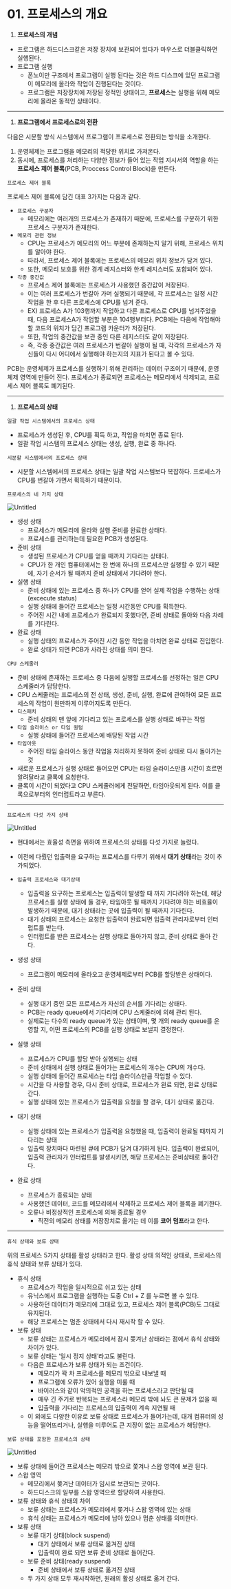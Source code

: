 # 01. 프로세스의 개요

1. **프로세스의 개념**
- 프로그램은 하드디스크같은 저장 장치에 보관되어 있다가 마우스로 더블클릭하면 실행된다.
- 프로그램 실행
  - 폰노이만 구조에서 프로그램이 실행 된다는 것은 하드 디스크에 있던 프로그램이 메모리에 올라와 작업이 진행된다는 것이다.
  - 프로그램은 저장장치에 저장된 정적인 상태이고, **프로세스**는 실행을 위해 메모리에 올라온 동적인 상태이다.

---

1. **프로그램에서 프로세스로의 전환**

다음은 시분할 방식 시스템에서 프로그램이 프로세스로 전환되는 방식을 소개한다.

1. 운영체제는 프로그램을 메모리의 적당한 위치로 가져온다.
2. 동시에, 프로세스를 처리하는 다양한 정보가 들어 있는 작업 지시서의 역할을 하는 **프로세스 제어 블록**(PCB, Proccess Control Block)을 만든다.

`프로세스 제어 블록`

프로세스 제어 블록에 담긴 대표 3가지는 다음과 같다.

- `프로세스 구분자`
  - 메모리에는 여러개의 프로세스가 존재하기 때문에, 프로세스를 구분하기 위한 프로세스 구분자가 존재한다.
- `메모리 관련 정보`
  - CPU는 프로세스가 메모리의 어느 부분에 존재하는지 알기 위해, 프로세스 위치를 알아야 한다.
  - 따라서, 프로세스 제어 블록에는 프로세스의 메모리 위치 정보가 담겨 있다.
  - 또한, 메모리 보호를 위한 경계 레지스터와 한계 레지스터도 포함되어 있다.
- `각종 중간값`
  - 프로세스 제어 블록에는 프로세스가 사용했던 중간값이 저장된다.
  - 이는 여러 프로세스가 번갈아 가며 실행되기 때문에, 각 프로세스는 일정 시간 작업을 한 후 다른 프로세스에 CPU를 넘겨 준다.
  - EX) 프로세스 A가 103행까지 작업하고 다른 프로세스로 CPU를 넘겨주었을 때, 다음 프로세스A가 작업할 부분은 104행부터다. PCB에는 다음에 작업해야할 코드의 위치가 담긴 프로그램 카운터가 저장된다.
  - 또한, 작업의 중간값을 보관 중인 다른 레지스터도 같이 저장된다.
  - 즉, 각종 중간값은 여러 프로세스가 번갈아 실행이 될 때, 각각의 프로세스가 자신들이 다시 어디에서 실행해야 하는지의 지표가 된다고 볼 수 있다.

PCB는 운영체제가 프로세스를 실행하기 위해 관리하는 데이터 구조이기 때문에, 운영체제 영역에 만들어 진다. 프로세스가 종료되면 프로세스는 메모리에서 삭제되고, 프로세스 제어 블록도 폐기된다.

---

1. **프로세스의 상태**

`일괄 작업 시스템에서의 프로세스 상태`

- 프로세스가 생성된 후, CPU를 획득 하고, 작업을 마치면 종료 된다.
- 일괄 작업 시스템의 프로세스 상태는 생성, 실행, 완료 중 하나다.

`시분할 시스템에서의 프로세스 상태`

- 시분할 시스템에서의 프로세스 상태는 일괄 작업 시스템보다 복잡하다. 프로세스가 CPU를 번갈아 가면서 획득하기 때문이다.

`프로세스의 네 가지 상태`

![Untitled](https://s3-us-west-2.amazonaws.com/secure.notion-static.com/291d24ef-3f17-4cb1-b94a-d9a33bcc600a/Untitled.png)

- 생성 상태
  - 프로세스가 메모리에 올라와 실행 준비를 완료한 상태다.
  - 프로세스를 관리하는데 필요한 PCB가 생성된다.
- 준비 상태
  - 생성된 프로세스가 CPU를 얻을 때까지 기다리는 상태다.
  - CPU가 한 개인 컴퓨터에서는 한 번에 하나의 프로세스만 실행할 수 있기 때문에, 자기 순서가 될 때까지 준비 상태에서 기다려야 한다.
- 실행 상태
  - 준비 상태에 있는 프로세스 중 하나가 CPU를 얻어 실제 작업을 수행하는 상태(excecute status)
  - 실행 상태에 들어간 프로세스는 일정 시간동안 CPU를 획득한다.
  - 주어진 시간 내에 프로세스가 완료되지 못했다면, 준비 상태로 돌아와 다음 차례를 기다린다.
- 완료 상태
  - 실행 상태의 프로세스가 주어진 시간 동안 작업을 마치면 완료 상태로 진입한다.
  - 완료 상태가 되면 PCB가 사라진 상태를 의미 한다.

`CPU 스케줄러`

- 준비 상태에 존재하는 프로세스 중 다음에 실행할 프로세스를 선정하는 일은 CPU 스케줄러가 담당한다.
- CPU 스케줄러는 프로세스의 전 상태, 생성, 준비, 실행, 완료에 관여하여 모든 프로세스의 작업이 원만하게 이루어지도록 만든다.
- `디스패치`
  - 준비 상태의 맨 앞에 기다리고 있는 프로세스를 실행 상태로 바꾸는 작업
- `타임 슬라이스 or 타임 퀀텀`
  - 실행 상태에 들어간 프로세스에 배당된 작업 시간
- `타임아웃`
  - 주어진 타임 슬라이스 동안 작업을 처리하지 못하여 준비 상태로 다시 돌아가는 것
- 새로운 프로세스가 실행 상태로 들어오면 CPU는 타임 슬라이스만큼 시간이 흐르면 알려달라고 클록에 요청한다.
- 클록이 시간이 되었다고 CPU 스케줄러에게 전달하면, 타임아웃되게 된다. 이를 클록으로부터의 인터럽트라고 부른다.

---

`프로세스의 다섯 가지 상태`

![Untitled](https://s3-us-west-2.amazonaws.com/secure.notion-static.com/725478bd-01a8-4b3f-b4c1-ea617849585d/Untitled.png)

- 현대에서는 효율성 측면을 위하여 프로세스의 상태를 다섯 가지로 늘렸다.

- 이전에 다뤘던 입출력을 요구하는 프로세스를 다루기 위해서 **대기 상태**라는 것이 추가되었다.

- `입출력 프로세스와 대기상태`
  
  - 입출력을 요구하는 프로세스는 입출력이 발생할 때 까지 기다려야 하는데, 해당 프로세스를 실행 상태에 둘 경우, 타임아웃 될 때까지 기다려야 하는 비효율이 발생하기 때문에, 대기 상태라는 곳에 입출력이 될 때까지 기다린다.
  - 대기 상태의 프로세스는 요청한 입출력이 완료되면 입출력 관리자로부터 인터럽트를 받는다.
  - 인터럽트를 받은 프로세스는 실행 상태로 돌아가지 않고, 준비 상태로 돌아 간다.

- 생성 상태
  
  - 프로그램이 메모리에 올라오고 운영체제로부터 PCB를 할당받은 상태이다.

- 준비 상태
  
  - 실행 대기 중인 모든 프로세스가 자신의 순서를 기다리는 상태다.
  - PCB는 ready queue에서 기다리며 CPU 스케줄러에 의해 관리 된다.
  - 실제로는 다수의 ready queue가 있는 상태이며, 몇 개의 ready queue를 운영할 지, 어떤 프로세스의 PCB를 실행 상태로 보낼지 결정한다.

- 실행 상태
  
  - 프로세스가 CPU를 할당 받아 실행되는 상태
  - 준비 상태에서 실행 상태로 들어가는 프로세스의 개수는 CPU의 개수다.
  - 실행 상태에 들어간 프로세스는 타임 슬라이스만큼 작업할 수 있다.
  - 시간을 다 사용할 경우, 다시 준비 상태로, 프로세스가 완료 되면, 완료 상태로 간다.
  - 실행 상태에 있는 프로세스가 입출력을 요청을 할 경우, 대기 상태로 옮긴다.

- 대기 상태
  
  - 실행 상태에 있는 프로세스가 입출력을 요청했을 때, 입출력이 완료될 때까지 기다리는 상태
  - 입출력 장치마다 마련된 큐에 PCB가 담겨 대기하게 된다. 입출력이 완료되어, 입출력 관리자가 인터럽트를 발생시키면, 해당 프로세스는 준비상태로 돌아간다.

- 완료 상태
  
  - 프로세스가 종료되는 상태
  - 사용했던 데이터, 코드를 메모리에서 삭제하고 프로세스 제어 블록을 폐기한다.
  - 오류나 비정상적인 프로세스에 의해 종료될 경우
    - 직전의 메모리 상태를 저장장치로 옮기는 데 이를 **코어 덤프**라고 한다.

---

`휴식 상태와 보류 상태`

위의 프로세스 5가지 상태를 활성 상태라고 한다. 활성 상태 외적인 상태로, 프로세스의 휴식 상태와 보류 상태가 있다.

- 휴식 상태
  - 프로세스가 작업을 일시적으로 쉬고 있는 상태
  - 유닉스에서 프로그램을 실행하는 도중 Ctrl + Z 를 누르면 볼 수 있다.
  - 사용하던 데이터가 메모리에 그대로 있고, 프로세스 제어 블록(PCB)도 그대로 유지된다.
  - 해당 프로세스는 멈춘 상태에서 다시 재시작 할 수 있다.
- 보류 상태
  - 보류 상태는 프로세스가 메모리에서 잠시 쫒겨난 상태라는 점에서 휴식 상태와 차이가 있다.
  - 보류 상태는 ‘일시 정지 상태’라고도 불린다.
  - 다음은 프로세스가 보류 상태가 되는 조건이다.
    - 메모리가 꽉 차 프로세스를 메모리 밖으로 내보낼 때
    - 프로그램에 오류가 있어 실행을 미룰 때
    - 바이러스와 같이 악의적인 공격을 하는 프로세스라고 판단될 때
    - 매우 긴 주기로 반복되는 프로세스라 메모리 밖에 놔도 큰 문제가 없을 때
    - 입출력을 기다리는 프로세스의 입출력이 계속 지연될 때
  - 이 외에도 다양한 이유로 보류 상태로 프로세스가 들어가는데, 대개 컴퓨터의 성능을 떨어뜨리거나, 실행을 미루어도 큰 지장이 없는 프로세스가 해당한다.

`보류 상태를 포함한 프로세스의 상태`

![Untitled](https://s3-us-west-2.amazonaws.com/secure.notion-static.com/554622a1-4527-4e6d-aa19-c39465e4e1aa/Untitled.png)

- 보류 상태에 들어간 프로세스는 메모리 밖으로 쫓겨나 스왑 영역에 보관 된다.
- 스왑 영역
  - 메모리에서 쫒겨난 데이터가 임시로 보관되는 곳이다.
  - 하드디스크의 일부를 스왑 영역으로 할당하여 사용한다.
- 보류 상태와 휴식 상태의 차이
  - 보류 상태는 프로세스가 메모리에서 쫒겨나 스왑 영역에 있는 상태
  - 휴식 상태는 프로세스가 메모리에 남아 있으나 멈춘 상태를 의미한다.
- 보류 상태
  - 보류 대기 상태(block suspend)
    - 대기 상태에서 보류 상태로 옮겨진 상태
    - 입출력이 완료 되면 보류 준비 상태로 들어간다.
  - 보류 준비 상태(ready suspend)
    - 준비 상태에서 보류 상태로 옮겨진 상태
  - 두 가지 상태 모두 재시작하면, 원래의 활성 상태로 옮겨 간다.
